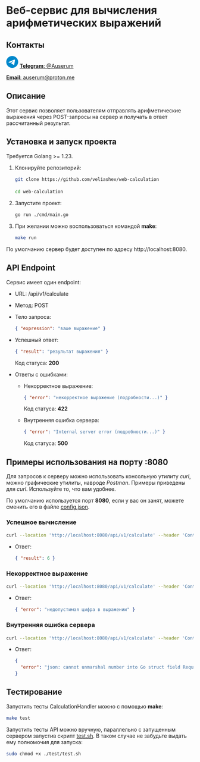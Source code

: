 # Веб-сервис для вычисления арифметических выражений

## Контакты

[![Telegram](https://raw.githubusercontent.com/CLorant/readme-social-icons/refs/heads/main/small/filled/telegram.svg)](https://t.me/Auserum) [**Telegram**: @Auserum](https://t.me/Auserum)

[**Email**: auserum@proton.me](mailto:auserum@proton.me)

## Описание

Этот сервис позволяет пользователям отправлять арифметические выражения через POST-запросы на сервер и получать в ответ рассчитанный результат.

## Установка и запуск проекта

Требуется Golang >= 1.23.

1. Клонируйте репозиторий:

   ```sh
   git clone https://github.com/veliashev/web-calculation

   cd web-calculation
   ```

2. Запустите проект:

   ```sh
   go run ./cmd/main.go
   ```

3. При желании можно воспользоваться командой **make**:
   ```sh
   make run
   ```

По умолчанию сервер будет доступен по адресу http://localhost:8080.

## API Endpoint

Сервис имеет один endpoint:

- URL: /api/v1/calculate
- Метод: POST
- Тело запроса:

  ```json
  { "expression": "ваше выражение" }
  ```

- Успешный ответ:

  ```json
  { "result": "результат выражения" }
  ```

  Код статуса: **200**

- Ответы с ошибками:

  - Некорректное выражение:

    ```json
    { "error": "некорректное выражение (подробности...)" }
    ```

    Код статуса: **422**

  - Внутренняя ошибка сервера:

    ```json
    { "error": "Internal server error (подробности...)" }
    ```

    Код статуса: **500**

## Примеры использования на порту :8080

Для запросов к серверу можно использовать консольную утилиту _curl_, можно графические утилиты, навроде _Postman_. Примеры приведены для _curl_. Используйте то, что вам удобнее.

По умолчанию используется порт **8080**, если у вас он занят, можете сменить его в файле [config.json](config/config.json).

### Успешное вычисление

```sh
curl --location 'http://localhost:8080/api/v1/calculate' --header 'Content-Type: application/json' --data '{"expression": "2+2*2"}'
```

- Ответ:

  ```json
  { "result": 6 }
  ```

### Некорректное выражение

```sh
curl --location 'http://localhost:8080/api/v1/calculate' --header 'Content-Type: application/json' --data '{"expression": "2+2*a"}'
```

- Ответ:

  ```json
  { "error": "недопустимая цифра в выражении" }
  ```

### Внутренняя ошибка сервера

```sh
curl --location 'http://localhost:8080/api/v1/calculate' --header 'Content-Type: application/json' --data '{"expression": 9}'
```

- Ответ:

  ```json
  {
    "error": "json: cannot unmarshal number into Go struct field Request.expression of type string"
  }
  ```

## Тестирование

Запустить тесты CalculationHandler можно с помощью **make**:

```sh
make test
```

Запустить тесты API можно вручную, параллельно с запущенным сервером запустив скрипт [test.sh](./test.sh). В таком случае не забудьте выдать ему полномочия для запуска:

```sh
sudo chmod +x ./test/test.sh
```
